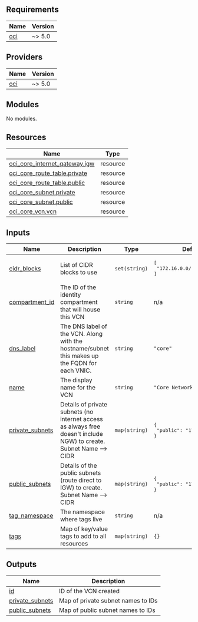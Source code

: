 <!-- BEGIN_TF_DOCS -->
## Requirements

| Name | Version |
|------|---------|
| <a name="requirement_oci"></a> [oci](#requirement\_oci) | ~> 5.0 |

## Providers

| Name | Version |
|------|---------|
| <a name="provider_oci"></a> [oci](#provider\_oci) | ~> 5.0 |

## Modules

No modules.

## Resources

| Name | Type |
|------|------|
| [oci_core_internet_gateway.igw](https://registry.terraform.io/providers/oracle/oci/latest/docs/resources/core_internet_gateway) | resource |
| [oci_core_route_table.private](https://registry.terraform.io/providers/oracle/oci/latest/docs/resources/core_route_table) | resource |
| [oci_core_route_table.public](https://registry.terraform.io/providers/oracle/oci/latest/docs/resources/core_route_table) | resource |
| [oci_core_subnet.private](https://registry.terraform.io/providers/oracle/oci/latest/docs/resources/core_subnet) | resource |
| [oci_core_subnet.public](https://registry.terraform.io/providers/oracle/oci/latest/docs/resources/core_subnet) | resource |
| [oci_core_vcn.vcn](https://registry.terraform.io/providers/oracle/oci/latest/docs/resources/core_vcn) | resource |

## Inputs

| Name | Description | Type | Default | Required |
|------|-------------|------|---------|:--------:|
| <a name="input_cidr_blocks"></a> [cidr\_blocks](#input\_cidr\_blocks) | List of CIDR blocks to use | `set(string)` | <pre>[<br>  "172.16.0.0/16"<br>]</pre> | no |
| <a name="input_compartment_id"></a> [compartment\_id](#input\_compartment\_id) | The ID of the identity compartment that will house this VCN | `string` | n/a | yes |
| <a name="input_dns_label"></a> [dns\_label](#input\_dns\_label) | The DNS label of the VCN. Along with the hostname/subnet this makes up the FQDN for each VNIC. | `string` | `"core"` | no |
| <a name="input_name"></a> [name](#input\_name) | The display name for the VCN | `string` | `"Core Network"` | no |
| <a name="input_private_subnets"></a> [private\_subnets](#input\_private\_subnets) | Details of private subnets (no internet access as always free doesn't include NGW) to create. Subnet Name --> CIDR | `map(string)` | <pre>{<br>  "public": "172.16.0.16/28"<br>}</pre> | no |
| <a name="input_public_subnets"></a> [public\_subnets](#input\_public\_subnets) | Details of the public subnets (route direct to IGW) to create. Subnet Name --> CIDR | `map(string)` | <pre>{<br>  "public": "172.16.0.0/28"<br>}</pre> | no |
| <a name="input_tag_namespace"></a> [tag\_namespace](#input\_tag\_namespace) | The namespace where tags live | `string` | n/a | yes |
| <a name="input_tags"></a> [tags](#input\_tags) | Map of key/value tags to add to all resources | `map(string)` | `{}` | no |

## Outputs

| Name | Description |
|------|-------------|
| <a name="output_id"></a> [id](#output\_id) | ID of the VCN created |
| <a name="output_private_subnets"></a> [private\_subnets](#output\_private\_subnets) | Map of private subnet names to IDs |
| <a name="output_public_subnets"></a> [public\_subnets](#output\_public\_subnets) | Map of public subnet names to IDs |
<!-- END_TF_DOCS -->